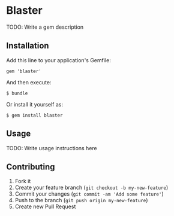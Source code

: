 # Blaster

TODO: Write a gem description

## Installation

Add this line to your application's Gemfile:

    gem 'blaster'

And then execute:

    $ bundle

Or install it yourself as:

    $ gem install blaster

## Usage

TODO: Write usage instructions here

## Contributing

1. Fork it
2. Create your feature branch (`git checkout -b my-new-feature`)
3. Commit your changes (`git commit -am 'Add some feature'`)
4. Push to the branch (`git push origin my-new-feature`)
5. Create new Pull Request

